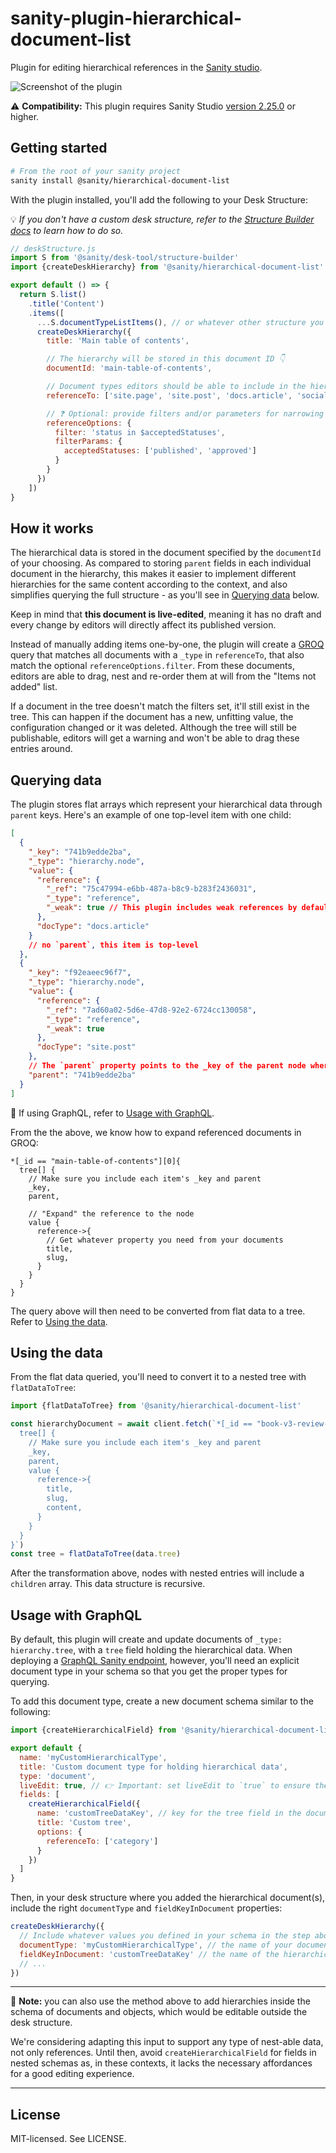 # sanity-plugin-hierarchical-document-list

Plugin for editing hierarchical references in the [Sanity studio](https://www.sanity.io/docs/sanity-studio).

![Screenshot of the plugin](/screenshot-1.jpg)

⚠️ **Compatibility:** This plugin requires Sanity Studio [version 2.25.0](https://github.com/sanity-io/sanity/releases/tag/v2.25.0) or higher.

## Getting started

```bash
# From the root of your sanity project
sanity install @sanity/hierarchical-document-list
```

With the plugin installed, you'll add the following to your Desk Structure:

💡 _If you don't have a custom desk structure, refer to the [Structure Builder docs](https://www.sanity.io/docs/overview-structure-builder) to learn how to do so._

```js
// deskStructure.js
import S from '@sanity/desk-tool/structure-builder'
import {createDeskHierarchy} from '@sanity/hierarchical-document-list'

export default () => {
  return S.list()
    .title('Content')
    .items([
      ...S.documentTypeListItems(), // or whatever other structure you have
      createDeskHierarchy({
        title: 'Main table of contents',

        // The hierarchy will be stored in this document ID 👇
        documentId: 'main-table-of-contents',

        // Document types editors should be able to include in the hierarchy
        referenceTo: ['site.page', 'site.post', 'docs.article', 'social.youtubeVideo'],

        // ❓ Optional: provide filters and/or parameters for narrowing which documents can be added
        referenceOptions: {
          filter: 'status in $acceptedStatuses',
          filterParams: {
            acceptedStatuses: ['published', 'approved']
          }
        }
      })
    ])
}
```

## How it works

The hierarchical data is stored in the document specified by the `documentId` of your choosing. As compared to storing `parent` fields in each individual document in the hierarchy, this makes it easier to implement different hierarchies for the same content according to the context, and also simplifies querying the full structure - as you'll see in [Querying data](#querying-data) below.

Keep in mind that **this document is live-edited**, meaning it has no draft and every change by editors will directly affect its published version.

Instead of manually adding items one-by-one, the plugin will create a [GROQ](https://www.sanity.io/docs/overview-groq) query that matches all documents with a `_type` in `referenceTo`, that also match the optional `referenceOptions.filter`. From these documents, editors are able to drag, nest and re-order them at will from the "Items not added" list.

If a document in the tree doesn't match the filters set, it'll still exist in the tree. This can happen if the document has a new, unfitting value, the configuration changed or it was deleted. Although the tree will still be publishable, editors will get a warning and won't be able to drag these entries around.

## Querying data

The plugin stores flat arrays which represent your hierarchical data through `parent` keys. Here's an example of one top-level item with one child:

```json
[
  {
    "_key": "741b9edde2ba",
    "_type": "hierarchy.node",
    "value": {
      "reference": {
        "_ref": "75c47994-e6bb-487a-b8c9-b283f2436031",
        "_type": "reference",
        "_weak": true // This plugin includes weak references by default
      },
      "docType": "docs.article"
    }
    // no `parent`, this item is top-level
  },
  {
    "_key": "f92eaeec96f7",
    "_type": "hierarchy.node",
    "value": {
      "reference": {
        "_ref": "7ad60a02-5d6e-47d8-92e2-6724cc130058",
        "_type": "reference",
        "_weak": true
      },
      "docType": "site.post"
    },
    // The `parent` property points to the _key of the parent node where this one is nested
    "parent": "741b9edde2ba"
  }
]
```

📌 If using GraphQL, refer to [Usage with GraphQL](#usage-with-graphql).

From the the above, we know how to expand referenced documents in GROQ:

```groq
*[_id == "main-table-of-contents"][0]{
  tree[] {
    // Make sure you include each item's _key and parent
    _key,
    parent,

    // "Expand" the reference to the node
    value {
      reference->{
        // Get whatever property you need from your documents
        title,
        slug,
      }
    }
  }
}
```

The query above will then need to be converted from flat data to a tree. Refer to [Using the data](#using-the-data).

<!-- ### Other query scenarios

Find a given document in a hierarchy and get its parent - useful for rendering breadcrumbs:

```groq
// Works starting from Content Lake V2021-03-25
*[_id == "main-table-of-contents"][0]{
  // From the tree, get the 1st node that references a given document _id
  tree[node._ref == "my-book-section"][0] {
    _key,
    "section": node.reference->{
      title,
    },
    // Then, from the tree get the element matching the `parent` _key of the found node
    "parentChapter": ^.tree[_key == ^.parent][0]{
      _key,
      "chapter": node.reference->{
        title,
        contributors,
      }
    },
  }
}
```

---- -->

## Using the data

From the flat data queried, you'll need to convert it to a nested tree with `flatDataToTree`:

```js
import {flatDataToTree} from '@sanity/hierarchical-document-list'

const hierarchyDocument = await client.fetch(`*[_id == "book-v3-review-a"][0]{
  tree[] {
    // Make sure you include each item's _key and parent
    _key,
    parent,
    value {
      reference->{
        title,
        slug,
        content,
      }
    }
  }
}`)
const tree = flatDataToTree(data.tree)
```

After the transformation above, nodes with nested entries will include a `children` array. This data structure is recursive.

## Usage with GraphQL

By default, this plugin will create and update documents of `_type: hierarchy.tree`, with a `tree` field holding the hierarchical data. When deploying a [GraphQL Sanity endpoint](https://www.sanity.io/docs/graphql), however, you'll need an explicit document type in your schema so that you get the proper types for querying.

To add this document type, create a new document schema similar to the following:

```js
import {createHierarchicalField} from '@sanity/hierarchical-document-list'

export default {
  name: 'myCustomHierarchicalType',
  title: 'Custom document type for holding hierarchical data',
  type: 'document',
  liveEdit: true, // 👉 Important: set liveEdit to `true` to ensure the UI works properly
  fields: [
    createHierarchicalField({
      name: 'customTreeDataKey', // key for the tree field in the document
      title: 'Custom tree',
      options: {
        referenceTo: ['category']
      }
    })
  ]
}
```

Then, in your desk structure where you added the hierarchical document(s), include the right `documentType` and `fieldKeyInDocument` properties:

```js
createDeskHierarchy({
  // Include whatever values you defined in your schema in the step above
  documentType: 'myCustomHierarchicalType', // the name of your document type
  fieldKeyInDocument: 'customTreeDataKey' // the name of the hierarchical field
  // ...
})
```

---

📌 **Note:** you can also use the method above to add hierarchies inside the schema of documents and objects, which would be editable outside the desk structure.

We're considering adapting this input to support any type of nest-able data, not only references. Until then, avoid `createHierarchicalField` for fields in nested schemas as, in these contexts, it lacks the necessary affordances for a good editing experience.

---

## License

MIT-licensed. See LICENSE.
